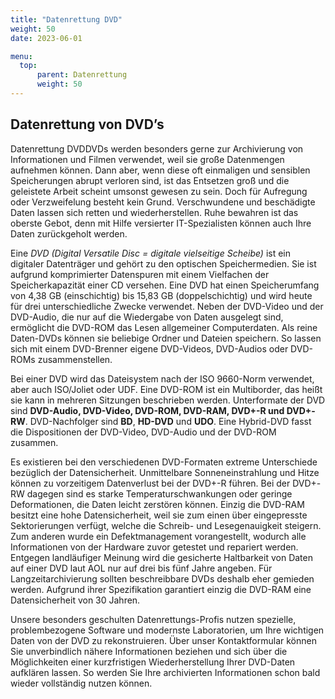 ```yaml
---
title: "Datenrettung DVD"
weight: 50
date: 2023-06-01

menu:
  top:
      parent: Datenrettung
      weight: 50
---
```


## Datenrettung von DVD’s

Datenrettung DVDDVDs werden besonders gerne zur Archivierung von Informationen und Filmen verwendet, weil sie große Datenmengen aufnehmen können. Dann aber, wenn diese oft einmaligen und sensiblen Speicherungen abrupt verloren sind, ist das Entsetzen groß und die geleistete Arbeit scheint umsonst gewesen zu sein. Doch für Aufregung oder Verzweifelung besteht kein Grund. Verschwundene und beschädigte Daten lassen sich retten und wiederherstellen. Ruhe bewahren ist das oberste Gebot, denn mit Hilfe versierter IT-Spezialisten können auch Ihre Daten zurückgeholt werden.

Eine *DVD* *(Digital Versatile Disc = digitale vielseitige Scheibe)* ist ein digitaler Datenträger und gehört zu den optischen Speichermedien. Sie ist aufgrund komprimierter Datenspuren mit einem Vielfachen der Speicherkapazität einer CD versehen. Eine DVD hat einen Speicherumfang von 4,38 GB (einschichtig) bis 15,83 GB (doppelschichtig) und wird heute für drei unterschiedliche Zwecke verwendet. Neben der DVD-Video und der DVD-Audio, die nur auf die Wiedergabe von Daten ausgelegt sind, ermöglicht die DVD-ROM das Lesen allgemeiner Computerdaten. Als reine Daten-DVDs können sie beliebige Ordner und Dateien speichern. So lassen sich mit einem DVD-Brenner eigene DVD-Videos, DVD-Audios oder DVD-ROMs zusammenstellen.

Bei einer DVD wird das Dateisystem nach der ISO 9660-Norm verwendet, aber auch ISO/Joliet oder UDF. Eine DVD-ROM ist ein Multiborder, das heißt sie kann in mehreren Sitzungen beschrieben werden. Unterformate der DVD sind **DVD-Audio, DVD-Video, DVD-ROM, DVD-RAM, DVD+-R und DVD+-RW**. DVD-Nachfolger sind **BD**, **HD-DVD** und **UDO**. Eine Hybrid-DVD fasst die Dispositionen der DVD-Video, DVD-Audio und der DVD-ROM zusammen.

Es existieren bei den verschiedenen DVD-Formaten extreme Unterschiede bezüglich der Datensicherheit. Unmittelbare Sonneneinstrahlung und Hitze können zu vorzeitigem Datenverlust bei der DVD+-R führen. Bei der DVD+-RW dagegen sind es starke Temperaturschwankungen oder geringe Deformationen, die Daten leicht zerstören können. Einzig die DVD-RAM besitzt eine hohe Datensicherheit, weil sie zum einen über eingepresste Sektorierungen verfügt, welche die Schreib- und Lesegenauigkeit steigern. Zum anderen wurde ein Defektmanagement vorangestellt, wodurch alle Informationen von der Hardware zuvor getestet und repariert werden. Entgegen landläufiger Meinung wird die gesicherte Haltbarkeit von Daten auf einer DVD laut AOL nur auf drei bis fünf Jahre angeben. Für Langzeitarchivierung sollten beschreibbare DVDs deshalb eher gemieden werden. Aufgrund ihrer Spezifikation garantiert einzig die DVD-RAM eine Datensicherheit von 30 Jahren.

Unsere besonders geschulten Datenrettungs-Profis nutzen spezielle, problembezogene Software und modernste Laboratorien, um Ihre wichtigen Daten von der DVD zu rekonstruieren. Über unser Kontaktformular können Sie unverbindlich nähere Informationen beziehen und sich über die Möglichkeiten einer kurzfristigen Wiederherstellung Ihrer DVD-Daten aufklären lassen. So werden Sie Ihre archivierten Informationen schon bald wieder vollständig nutzen können.

